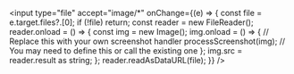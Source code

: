 <input
  type="file"
  accept="image/*"
  onChange={(e) => {
    const file = e.target.files?.[0];
    if (!file) return;
    const reader = new FileReader();
    reader.onload = () => {
      const img = new Image();
      img.onload = () => {
        // Replace this with your own screenshot handler
        processScreenshot(img); // You may need to define this or call the existing one
      };
      img.src = reader.result as string;
    };
    reader.readAsDataURL(file);
  }}
/>

 
